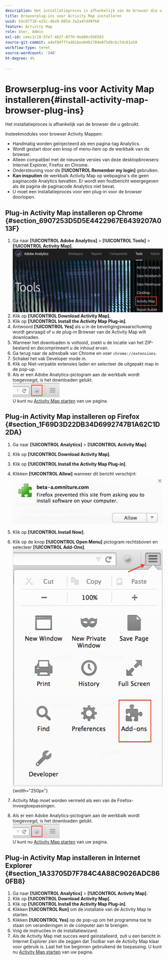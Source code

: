 ```yaml
---
description: Het installatieproces is afhankelijk van de browser die u gebruikt.
title: Browserplug-ins voor Activity Map installeren
uuid: b5c07718-e25c-4ba9-885d-3a2a47dd9f60
feature: Activity Map
role: User, Admin
exl-id: ceec1c10-57e7-462f-8f78-9ed86c938563
source-git-commit: a4af84fffad816ea94b170de0f5d8cbc7dc61a50
workflow-type: tm+mt
source-wordcount: '348'
ht-degree: 4%

---
```


# Browserplug-ins voor Activity Map installeren{#install-activity-map-browser-plug-ins}

Het installatieproces is afhankelijk van de browser die u gebruikt.

Insteekmodules voor browser Activity Mappen:

* Handmatig worden geïnjecteerd als een pagina-tag Analytics.
* Wordt gestart door een knop of menu-item op de werkbalk van de browser.
* Alleen compatibel met de nieuwste versies van deze desktopbrowsers: Internet Explorer, Firefox en Chrome.
* Ondersteuning voor de **[!UICONTROL Remember my login]** gebruiken.
* **Kan inspuiten** de werkbalk Activity Map op webpagina&#39;s die geen paginacode Analytics bevatten. Er wordt een foutbericht weergegeven als de pagina de paginacode Analytics niet bevat.
* U moet een installatieproces voor een plug-in voor de browser doorlopen.

## Plug-in Activity Map installeren op Chrome {#section_6907253D5D5E4422967E6439207A013F}

1. Ga naar **[!UICONTROL Adobe Analytics]** > **[!UICONTROL Tools]** > **[!UICONTROL Activity Map]**.  ![](assets/install_am.png)
1. Klik op **[!UICONTROL Download Activity Map]**.
1. Klik op **[!UICONTROL Install the Activity Map Plug-in]**.
1. Antwoord **[!UICONTROL Yes]** als u in de beveiligingswaarschuwing wordt gevraagd of u de plug-in Browser van de Activity Map wilt downloaden.
1. Wanneer het downloaden is voltooid, zoekt u de locatie van het ZIP-bestand en decomprimeert u de inhoud ervan.
1. Ga terug naar de adresbalk van Chrome en voer `chrome://extensions`.
1. Schakel het vak Developer mode in.
1. Klik op Niet-verpakte extensies laden en selecteer de uitgepakt map in de pop-up.
1. Als er een Adobe Analytics-pictogram aan de werkbalk wordt toegevoegd, is het downloaden gelukt. <br/><img src="./assets/an_icon.png" width="150px"/><br/>U kunt nu [Activity Map starten](/help/analyze/activity-map/activitymap-getting-started/activitymap-getting-started-users/activitymap-launch.md) van uw pagina.

## Plug-in Activity Map installeren op Firefox {#section_1F69D3D22DB34D6992747B1A62C1D2DA}

1. Ga naar **[!UICONTROL Analytics]** > **[!UICONTROL Activity Map]**.

1. Klik op **[!UICONTROL Download Activity Map]**.
1. Klik op **[!UICONTROL Install the Activity Map Plug-in]**.
1. Klikken **[!UICONTROL Allow]** wanneer dit bericht verschijnt: ![](assets/firefox_install2.png)
1. Klik op **[!UICONTROL Install Now]**.
1. Klik op de knop **[!UICONTROL Open Menu]** pictogram rechtsboven en selecteer **[!UICONTROL Add-Ons]**. ![](assets/firefox_install3.png){width="250px"}
1. Activity Map moet worden vermeld als een van de Firefox-invoegtoepassingen.
1. Als er een Adobe Analytics-pictogram aan de werkbalk wordt toegevoegd, is het downloaden gelukt. <br/><img src="./assets/an_icon.png" width="150px"/><br/>U kunt nu [Activity Map starten](/help/analyze/activity-map/activitymap-getting-started/activitymap-getting-started-users/activitymap-launch.md) van uw pagina.

## Plug-in Activity Map installeren in Internet Explorer {#section_1A33705D7F784C4A88C9026ADC860FB8}

1. Ga naar **[!UICONTROL Analytics]** > **[!UICONTROL Activity Map]**.
1. Klik op **[!UICONTROL Download Activity Map]**.
1. Klik op **[!UICONTROL Install the Activity Map Plug-in]**.
1. Klikken **[!UICONTROL Run]** om de installatie van de Activity Map te starten.
1. Klikken **[!UICONTROL Yes]** op de pop-up om het programma toe te staan om veranderingen in de computer aan te brengen.
1. Volg de instructies in de installatiewizard.
1. Als de Activity Map met succes werd geïnstalleerd, zult u een bericht in Internet Explorer zien die zeggen dat Toolbar van de Activity Map klaar voor gebruik is. Laat het toe beginnen gebruikend de toepassing. U kunt nu [Activity Map starten](/help/analyze/activity-map/activitymap-getting-started/activitymap-getting-started-users/activitymap-launch.md) van uw pagina.
